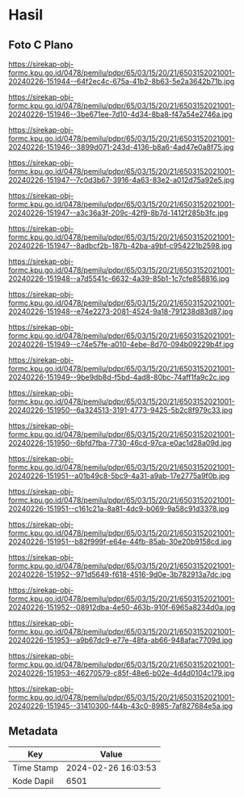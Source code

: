 # Hasil

## Foto C Plano

https://sirekap-obj-formc.kpu.go.id/0478/pemilu/pdpr/65/03/15/20/21/6503152021001-20240226-151944--64f2ec4c-675a-41b2-8b63-5e2a3642b71b.jpg

https://sirekap-obj-formc.kpu.go.id/0478/pemilu/pdpr/65/03/15/20/21/6503152021001-20240226-151946--3be671ee-7d10-4d34-8ba8-f47a54e2746a.jpg

https://sirekap-obj-formc.kpu.go.id/0478/pemilu/pdpr/65/03/15/20/21/6503152021001-20240226-151946--3899d071-243d-4136-b8a6-4ad47e0a8f75.jpg

https://sirekap-obj-formc.kpu.go.id/0478/pemilu/pdpr/65/03/15/20/21/6503152021001-20240226-151947--7c0d3b67-3916-4a63-83e2-a012d75a92e5.jpg

https://sirekap-obj-formc.kpu.go.id/0478/pemilu/pdpr/65/03/15/20/21/6503152021001-20240226-151947--a3c36a3f-209c-42f9-8b7d-1412f285b3fc.jpg

https://sirekap-obj-formc.kpu.go.id/0478/pemilu/pdpr/65/03/15/20/21/6503152021001-20240226-151947--8adbcf2b-187b-42ba-a9bf-c954221b2598.jpg

https://sirekap-obj-formc.kpu.go.id/0478/pemilu/pdpr/65/03/15/20/21/6503152021001-20240226-151948--a7d5541c-6632-4a39-85b1-1c7cfe858816.jpg

https://sirekap-obj-formc.kpu.go.id/0478/pemilu/pdpr/65/03/15/20/21/6503152021001-20240226-151948--e74e2273-2081-4524-9a18-791238d83d87.jpg

https://sirekap-obj-formc.kpu.go.id/0478/pemilu/pdpr/65/03/15/20/21/6503152021001-20240226-151949--c74e57fe-a010-4ebe-8d70-094b09229b4f.jpg

https://sirekap-obj-formc.kpu.go.id/0478/pemilu/pdpr/65/03/15/20/21/6503152021001-20240226-151949--9be9db8d-f5bd-4ad8-80bc-74aff1fa9c2c.jpg

https://sirekap-obj-formc.kpu.go.id/0478/pemilu/pdpr/65/03/15/20/21/6503152021001-20240226-151950--6a324513-3191-4773-9425-5b2c8f979c33.jpg

https://sirekap-obj-formc.kpu.go.id/0478/pemilu/pdpr/65/03/15/20/21/6503152021001-20240226-151950--6bfd7fba-7730-46cd-97ca-e0ac1d28a09d.jpg

https://sirekap-obj-formc.kpu.go.id/0478/pemilu/pdpr/65/03/15/20/21/6503152021001-20240226-151951--a01b49c8-5bc9-4a31-a9ab-17e2775a9f0b.jpg

https://sirekap-obj-formc.kpu.go.id/0478/pemilu/pdpr/65/03/15/20/21/6503152021001-20240226-151951--c161c21a-8a81-4dc9-b069-9a58c91d3378.jpg

https://sirekap-obj-formc.kpu.go.id/0478/pemilu/pdpr/65/03/15/20/21/6503152021001-20240226-151951--b82f999f-e64e-44fb-85ab-30e20b9158cd.jpg

https://sirekap-obj-formc.kpu.go.id/0478/pemilu/pdpr/65/03/15/20/21/6503152021001-20240226-151952--971d5649-f618-4516-9d0e-3b782913a7dc.jpg

https://sirekap-obj-formc.kpu.go.id/0478/pemilu/pdpr/65/03/15/20/21/6503152021001-20240226-151952--08912dba-4e50-463b-910f-6965a8234d0a.jpg

https://sirekap-obj-formc.kpu.go.id/0478/pemilu/pdpr/65/03/15/20/21/6503152021001-20240226-151953--a9b67dc9-e77e-48fa-ab66-948afac7709d.jpg

https://sirekap-obj-formc.kpu.go.id/0478/pemilu/pdpr/65/03/15/20/21/6503152021001-20240226-151953--46270579-c85f-48e6-b02e-4d4d0104c179.jpg

https://sirekap-obj-formc.kpu.go.id/0478/pemilu/pdpr/65/03/15/20/21/6503152021001-20240226-151945--31410300-f44b-43c0-8985-7af827684e5a.jpg


## Metadata

| Key        | Value               |
| ---------- | ------------------- |
| Time Stamp | 2024-02-26 16:03:53 |
| Kode Dapil | 6501                |



